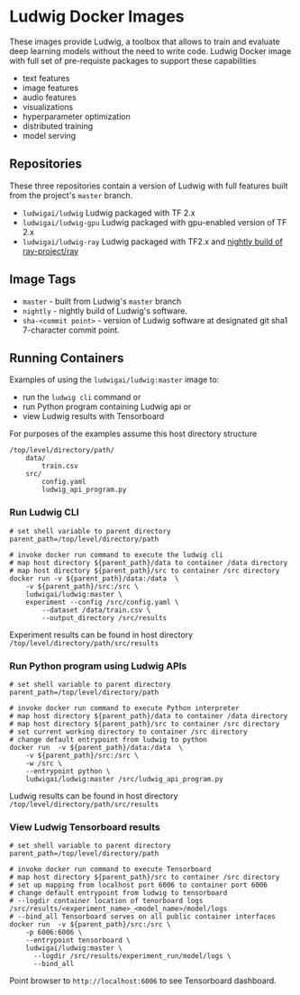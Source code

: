 # Ludwig Docker Images

These images provide Ludwig, a toolbox that allows to train and evaluate deep
learning models without the need to write code. Ludwig Docker image with full
set of pre-requiste packages to support these capabilities

* text features
* image features
* audio features
* visualizations
* hyperparameter optimization
* distributed training
* model serving

## Repositories

These three repositories contain a version of Ludwig with full features built
from the project's `master` branch.

* `ludwigai/ludwig` Ludwig packaged with TF 2.x
* `ludwigai/ludwig-gpu` Ludwig packaged with gpu-enabled version of TF 2.x
* `ludwigai/ludwig-ray` Ludwig packaged with TF2.x
  and [nightly build of ray-project/ray](https://github.com/ray-project/ray)

## Image Tags

* `master` - built from Ludwig's `master` branch
* `nightly` - nightly build of Ludwig's software.
* `sha-<commit point>` - version of Ludwig software at designated git sha1
  7-character commit point.

## Running Containers

Examples of using the `ludwigai/ludwig:master` image to:

* run the `ludwig cli` command or
* run Python program containing Ludwig api or
* view Ludwig results with Tensorboard

For purposes of the examples assume this host directory structure

``` 
/top/level/directory/path/
    data/
        train.csv
    src/
        config.yaml
        ludwig_api_program.py
```

### Run Ludwig CLI

``` 
# set shell variable to parent directory
parent_path=/top/level/directory/path

# invoke docker run command to execute the ludwig cli
# map host directory ${parent_path}/data to container /data directory
# map host directory ${parent_path}/src to container /src directory
docker run -v ${parent_path}/data:/data  \
    -v ${parent_path}/src:/src \
    ludwigai/ludwig:master \
    experiment --config /src/config.yaml \
        --dataset /data/train.csv \
        --output_directory /src/results
```

Experiment results can be found in host
directory `/top/level/directory/path/src/results`

### Run Python program using Ludwig APIs

```
# set shell variable to parent directory
parent_path=/top/level/directory/path

# invoke docker run command to execute Python interpreter
# map host directory ${parent_path}/data to container /data directory
# map host directory ${parent_path}/src to container /src directory
# set current working directory to container /src directory
# change default entrypoint from ludwig to python
docker run  -v ${parent_path}/data:/data  \
    -v ${parent_path}/src:/src \
    -w /src \
    --entrypoint python \
    ludwigai/ludwig:master /src/ludwig_api_program.py
```

Ludwig results can be found in host
directory `/top/level/directory/path/src/results`

### View Ludwig Tensorboard results

```
# set shell variable to parent directory
parent_path=/top/level/directory/path

# invoke docker run command to execute Tensorboard 
# map host directory ${parent_path}/src to container /src directory
# set up mapping from localhost port 6006 to container port 6006
# change default entrypoint from ludwig to tensorboard
# --logdir container location of tenorboard logs /src/results/<experiment_name>_<model_name>/model/logs
# --bind_all Tensorboard serves on all public container interfaces
docker run  -v ${parent_path}/src:/src \
    -p 6006:6006 \
    --entrypoint tensorboard \
    ludwigai/ludwig:master \
      --logdir /src/results/experiment_run/model/logs \
      --bind_all
```

Point browser to `http://localhost:6006` to see Tensorboard dashboard.